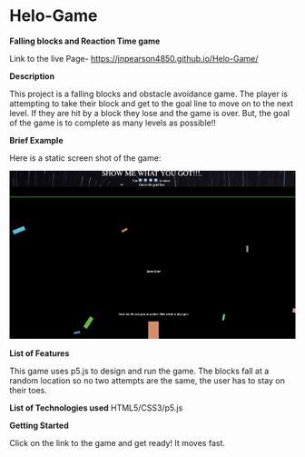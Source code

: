 # Helo-Game

**Falling blocks and Reaction Time game**

Link to the live Page- https://jnpearson4850.github.io/Helo-Game/

**Description**

This project is a falling blocks and obstacle avoidance game. The player is attempting to take their block and get to the goal line to move on to the next level. If they are hit by a block they lose and the game is over. But, the goal of the game is to complete as many levels as possible!!

**Brief Example**

Here is a static screen shot of the game:
 
![alt text](https://github.com/jnpearson4850/Helo-Game/blob/master/Screen%20Shot%202018-09-14%20at%2012.09.04%20PM.png)

**List of Features**

This game uses p5.js to design and run the game. The blocks fall at a random location so no two attempts are the same, the user has to stay on their toes. 

**List of Technologies used**
HTML5/CSS3/p5.js

**Getting Started**

Click on the link to the game and get ready! It moves fast. 
